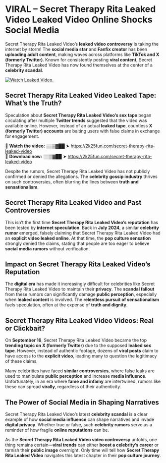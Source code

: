 # VIRAL – Secret Therapy Rita Leaked Video Leaked Video Online Shocks Social Media 

Secret Therapy Rita Leaked Video’s **leaked video controversy** is taking the internet by storm! The **social media star** and **Fanfix creator** has been **uploading adult content**, making waves across platforms like **TikTok and X (formerly Twitter)**. Known for consistently posting **viral content**, Secret Therapy Rita Leaked Video has now found themselves at the center of a **celebrity scandal**.  

[![Watch Leaked Video.](https://miro.medium.com/v2/resize:fit:828/format:webp/1*cilzJN44JGOrTw9NJCrNHA.gif "Watch Leaked Video")](https://2k25fun.com/secret-therapy-rita-leaked-video)

## **Secret Therapy Rita Leaked Video Leaked Tape: What’s the Truth?**  
Speculation about **Secret Therapy Rita Leaked Video’s sex tape** began circulating after multiple **Twitter trends** suggested that the video was available online. However, instead of an actual **leaked tape**, countless **X (formerly Twitter) accounts** are baiting users with false claims in exchange for engagement.  

🔹 **Watch the video:** ░░▒▓██ ➤ https://2k25fun.com/secret-therapy-rita-leaked-video  
🔹 **Download now:** ░░▒▓██ ➤ https://2k25fun.com/secret-therapy-rita-leaked-video  

Despite the rumors, Secret Therapy Rita Leaked Video has not publicly confirmed or denied the allegations. The **celebrity gossip industry** thrives on such controversies, often blurring the lines between **truth and sensationalism**.  

## **Secret Therapy Rita Leaked Video and Past Controversies**  
This isn’t the first time **Secret Therapy Rita Leaked Video’s reputation** has been tested by **internet speculation**. Back in **July 2024**, a similar **celebrity rumor** emerged, falsely claiming that Secret Therapy Rita Leaked Video had an **explicit video leaked online**. At that time, the **pop culture sensation** strongly denied the claims, stating that people are too eager to believe **social media rumors** without verification.  

## **Impact on Secret Therapy Rita Leaked Video’s Reputation**  
The **digital era** has made it increasingly difficult for celebrities like Secret Therapy Rita Leaked Video to maintain their **privacy**. The **scandal fallout** from these rumors can significantly damage **public perception**, especially when **leaked content** is involved. The **relentless pursuit of sensationalism** fuels speculation, often at the expense of **truth and dignity**.  

## **Secret Therapy Rita Leaked Video Videos: Real or Clickbait?**  
On **September 16**, Secret Therapy Rita Leaked Video became the top **trending topic on X (formerly Twitter)** due to the supposed **leaked sex tape**. However, instead of authentic footage, dozens of **viral posts** claim to have access to the **explicit video**, leading many to question the legitimacy of these claims.  

Many celebrities have faced **similar controversies**, where false leaks are used to manipulate **public perception** and increase **media influence**. Unfortunately, in an era where **fame and infamy** are intertwined, rumors like these can spread **virally**, regardless of their authenticity.  

## **The Power of Social Media in Shaping Narratives**  
Secret Therapy Rita Leaked Video’s latest **celebrity scandal** is a clear example of how **social media influence** can shape narratives and invade **digital privacy**. Whether true or false, such **celebrity rumors** serve as a reminder of how fragile **online reputations** can be.  

As the **Secret Therapy Rita Leaked Video video controversy** unfolds, one thing remains certain—**viral trends** can either **boost a celebrity’s career** or tarnish their **public image** overnight. Only time will tell how **Secret Therapy Rita Leaked Video** navigates this latest chapter in their **pop culture journey**. 